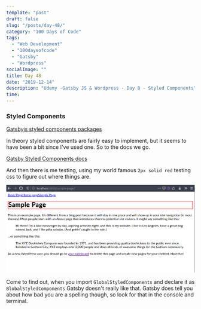 ```yaml
---
template: "post"
draft: false
slug: "/posts/day-48/"
category: "100 Days of Code"
tags:
  - "Web Development"
  - "100daysofcode"
  - "Gatsby"
  - "Wordpress"
socialImage: ""
title: Day 48
date: "2019-12-14"
description: "Udemy -Gatsby JS & Wordpress - Day 8 - Styled Components"
time: 
---
```


### Styled Components

[Gatsbyjs styled components packages](https://www.gatsbyjs.org/packages/gatsby-plugin-styled-components/)

In theory styled components are fairly easy to implement, but it seems to have been a bit since I've used one. So to the docs we go.

[Gatsby Styled Components docs](https://www.gatsbyjs.org/docs/styled-components/)

And then there is me testing, using my world famous `2px solid red` testing css to figure out where things are.

![Css testing](../../static/media/2019-12-14-styled-components-css-testing.png)

Come to find out, when you import `GlobalStyledComponents` and declare it as `BlobalStyledComponents` Gatsby doesn't really like that. Gatsby does tell you about how bad you are a spelling though, so look for that in the console and terminal. 
